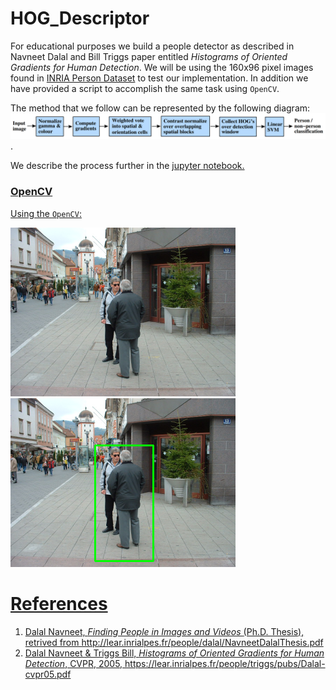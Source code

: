 # HOG_Descriptor
For educational purposes we build a people detector as described in Navneet Dalal and Bill Triggs paper entitled <em>Histograms of Oriented Gradients for Human Detection</em>. We will be using the 160x96 pixel images found in <a href="http://pascal.inrialpes.fr/data/human/"> INRIA Person Dataset</a> to test our implementation. In addition we have provided a script to accomplish the same task using `OpenCV`. 

The method that we follow can be represented by the following diagram:
![](https://github.com/LukaszObara/HOG_Descriptor/blob/master/images/HOG_Steps.png "HOG steps").

We describe the process further in the <a href="https://github.com/LukaszObara/HOG_Descriptor/blob/master/HOG_Notebook.ipynb"> jupyter notebook. 

### OpenCV
Using the `OpenCV`:

![](https://github.com/LukaszObara/HOG_Descriptor/blob/master/images/People.png "Original")  ![](https://github.com/LukaszObara/HOG_Descriptor/blob/master/images/people_detect.png "Detection")

# References
<ol>
<li>Dalal Navneet, <em>Finding People in Images and Videos </em>(Ph.D. Thesis), retrived from http://lear.inrialpes.fr/people/dalal/NavneetDalalThesis.pdf</li>
<li>Dalal Navneet & Triggs Bill, <em>Histograms of Oriented Gradients for Human Detection</em>, CVPR, 2005, https://lear.inrialpes.fr/people/triggs/pubs/Dalal-cvpr05.pdf</li>
</ol>
